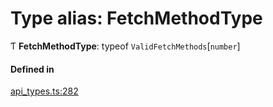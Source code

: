 # Type alias: FetchMethodType

Ƭ **FetchMethodType**: typeof `ValidFetchMethods`[`number`]

#### Defined in

[api_types.ts:282](https://github.com/coda/packs-sdk/blob/main/api_types.ts#L282)
